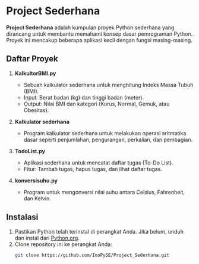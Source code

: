 # Project Sederhana

**Project Sederhana** adalah kumpulan proyek Python sederhana yang dirancang untuk membantu memahami konsep dasar pemrograman Python. Proyek ini mencakup beberapa aplikasi kecil dengan fungsi masing-masing.

## Daftar Proyek

1. **KalkultorBMI.py**
   - Sebuah kalkulator sederhana untuk menghitung Indeks Massa Tubuh (BMI).
   - Input: Berat badan (kg) dan tinggi badan (meter).
   - Output: Nilai BMI dan kategori (Kurus, Normal, Gemuk, atau Obesitas).

2. **Kalkulator sederhana**
   - Program kalkulator sederhana untuk melakukan operasi aritmatika dasar seperti penjumlahan, pengurangan, perkalian, dan pembagian.

3. **TodoList.py**
   - Aplikasi sederhana untuk mencatat daftar tugas (To-Do List).
   - Fitur: Tambah tugas, hapus tugas, dan lihat daftar tugas.

4. **konversisuhu.py**
   - Program untuk mengonversi nilai suhu antara Celsius, Fahrenheit, dan Kelvin.

## Instalasi

1. Pastikan Python telah terinstal di perangkat Anda. Jika belum, unduh dan instal dari [Python.org](https://www.python.org/downloads/).
2. Clone repository ini ke perangkat Anda:
   ```bash
   git clone https://github.com/InoPySE/Project_Sederhana.git
